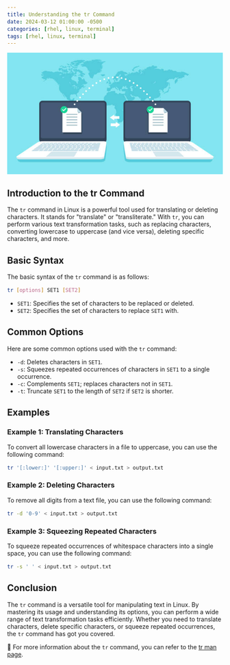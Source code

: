 ```yaml
---
title: Understanding the tr Command
date: 2024-03-12 01:00:00 -0500
categories: [rhel, linux, terminal]
tags: [rhel, linux, terminal]
---
```


![Understanding the tr Command](/assets/img/posts/2024/understanding_tr_command/understanding_tr_command.jpg)


## Introduction to the tr Command

The `tr` command in Linux is a powerful tool used for translating or deleting characters. It stands for "translate" or "transliterate." With `tr`, you can perform various text transformation tasks, such as replacing characters, converting lowercase to uppercase (and vice versa), deleting specific characters, and more.

## Basic Syntax

The basic syntax of the `tr` command is as follows:

```bash
tr [options] SET1 [SET2]
```

- `SET1`: Specifies the set of characters to be replaced or deleted.
- `SET2`: Specifies the set of characters to replace `SET1` with.

## Common Options

Here are some common options used with the `tr` command:

- `-d`: Deletes characters in `SET1`.
- `-s`: Squeezes repeated occurrences of characters in `SET1` to a single occurrence.
- `-c`: Complements `SET1`; replaces characters not in `SET1`.
- `-t`: Truncate `SET1` to the length of `SET2` if `SET2` is shorter.

## Examples

### Example 1: Translating Characters

To convert all lowercase characters in a file to uppercase, you can use the following command:

```bash
tr '[:lower:]' '[:upper:]' < input.txt > output.txt
```

### Example 2: Deleting Characters

To remove all digits from a text file, you can use the following command:

```bash
tr -d '0-9' < input.txt > output.txt
```


### Example 3: Squeezing Repeated Characters

To squeeze repeated occurrences of whitespace characters into a single space, you can use the following command:

```bash
tr -s ' ' < input.txt > output.txt
```


## Conclusion

The `tr` command is a versatile tool for manipulating text in Linux. By mastering its usage and understanding its options, you can perform a wide range of text transformation tasks efficiently. Whether you need to translate characters, delete specific characters, or squeeze repeated occurrences, the `tr` command has got you covered.


📝 For more information about the `tr` command, you can refer to the [tr man page](https://linux.die.net/man/1/tr).
